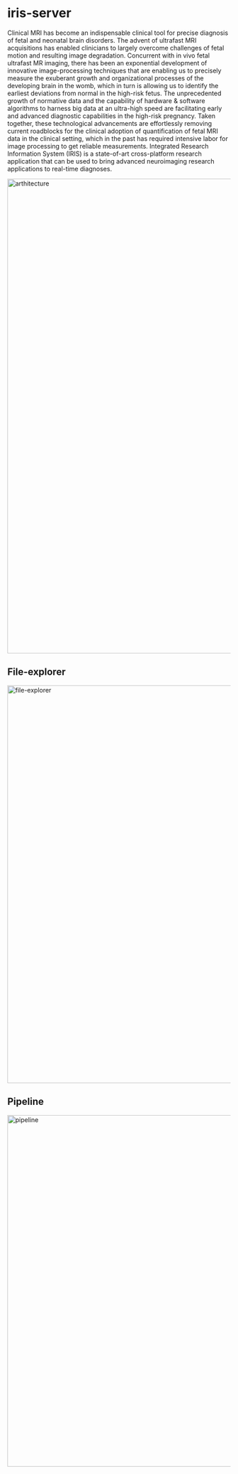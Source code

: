 # iris-server

Clinical MRI has become an indispensable clinical tool for precise diagnosis of fetal and neonatal brain disorders. The advent of ultrafast MRI acquisitions has enabled clinicians to largely overcome challenges of fetal motion and  resulting image degradation. Concurrent with in vivo fetal  ultrafast MR imaging, there has been an exponential development of innovative image-processing techniques that are enabling us to precisely measure the exuberant growth and organizational processes of the developing brain in the womb, which in turn is allowing us to identify the earliest deviations from normal in the high-risk fetus. The unprecedented growth of normative data and the capability of hardware & software algorithms to harness big data at an ultra-high speed are facilitating early and advanced diagnostic capabilities in the high-risk pregnancy. Taken together, these technological advancements are effortlessly removing  current roadblocks for the clinical adoption of quantification of fetal MRI data in the clinical setting, which in the past has required intensive labor for image processing to get reliable measurements. Integrated Research Information System (IRIS) is a state-of-art cross-platform research application that can be used to bring advanced neuroimaging research applications to real-time diagnoses.


<img width="1068" alt="arthitecture" src="https://user-images.githubusercontent.com/12051131/205510204-19ead9d4-e8b5-4f17-bb8d-c1f115b3ac82.png">


## File-explorer

<img width="895" alt="file-explorer" src="https://user-images.githubusercontent.com/12051131/205510221-d654ea53-2dc1-4294-89dc-0172722389d7.png">


## Pipeline

<img width="791" alt="pipeline" src="https://user-images.githubusercontent.com/12051131/205510231-a6ef32e6-d5b2-4afa-aa33-516f1a558145.png">
